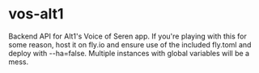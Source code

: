 # vos-alt1
   Backend API for Alt1's Voice of Seren app.
   If you're playing with this for some reason, host it on fly.io and ensure use of the included fly.toml and deploy with --ha=false. Multiple instances with global variables will be a mess.
